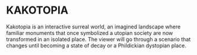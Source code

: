 # KAKOTOPIA
Kakotopia is an interactive surreal world, an imagined landscape where familiar monuments that once symbolized a utopian society are now transformed in an isolated place. The viewer will go through a scenario that changes until becoming a state of decay or a Phildickian dystopian place. 

